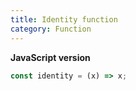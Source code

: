 ```yaml
---
title: Identity function
category: Function
---
```


**JavaScript version**

```js
const identity = (x) => x;
```
